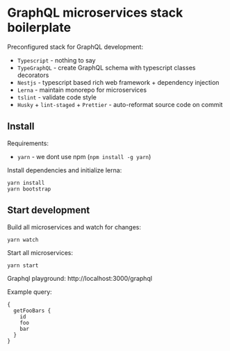 # GraphQL microservices stack boilerplate

Preconfigured stack for GraphQL development:
- `Typescript` - nothing to say
- `TypeGraphQL` - create GraphQL schema with typescript classes decorators
- `Nestjs` - typescript based rich web framework + dependency injection
- `Lerna` - maintain monorepo for microservices
- `tslint` - validate code style
- `Husky` + `lint-staged` + `Prettier` - auto-reformat source code on commit

## Install

Requirements:
- `yarn` - we dont use npm (`npm install -g yarn`)

Install dependencies and initialize lerna:
```
yarn install
yarn bootstrap
```

## Start development

Build all microservices and watch for changes:
```
yarn watch
```

Start all microservices:
```
yarn start
```

Graphql playground: http://localhost:3000/graphql

Example query:
```
{
  getFooBars {
    id
    foo
    bar
  }
}
```